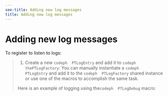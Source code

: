 ```yaml
---
seo-title: Adding new log messages
title: Adding new log messages
---
```


# Adding new log messages

To register to listen to logs:
>1. Create a new `codeph  PTLogEntry` and add it to `codeph  thePTLogFactory`:
>   You can manually instantiate a `codeph  PTLogEntry` and add it to the `codeph  PTLogFactory` shared instance or use one of the macros to accomplish the same task.
>   
>   
>   Here is an example of logging using the`codeph  PTLogDebug` macro:
>   
>   
